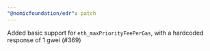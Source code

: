 ```yaml
---
"@nomicfoundation/edr": patch
---
```


Added basic support for `eth_maxPriorityFeePerGas`, with a hardcoded response of 1 gwei (#369)
